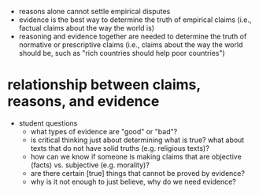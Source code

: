 - reasons alone cannot settle empirical disputes
- evidence is the best way to determine the truth of empirical claims (i.e., factual claims about the way the world is)
- reasoning and evidence together are needed to determine the truth of normative or prescriptive claims (i.e., claims about the way the world should be, such as "rich countries should help poor countries")


# relationship between claims, reasons, and evidence



- student questions
	- what types of evidence are "good" or "bad"?
	- is critical thinking just about determining what is true? what about texts that do not have solid truths (e.g. religious texts)?
	- how can we know if someone is making claims that are objective (facts) vs. subjective (e.g. morality)?
	- are there certain [true] things that cannot be proved by evidence?
	- why is it not enough to just believe, why do we need evidence?